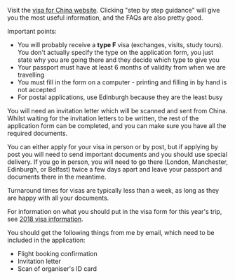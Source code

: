 Visit the [visa for China website](https://www.visaforchina.org/). Clicking "step by step guidance" will give you the most useful information, and the FAQs are also pretty good.

Important points:
* You will probably receive a **type F** visa (exchanges, visits, study tours). You don't actually specify the type on the application form, you just state why you are going there and they decide which type to give you
* Your passport must have at least 6 months of validity from when we are travelling
* You must fill in the form on a computer - printing and filling in by hand is not accepted
* For postal applications, use Edinburgh because they are the least busy

You will need an invitation letter which will be scanned and sent from China. Whilst waiting for the invitation letters to be written, the rest of the application form can be completed, and you can make sure you have all the required documents.

You can either apply for your visa in person or by post, but if applying by post you will need to send important documents and you should use special delivery. If you go in person, you will need to go there (London, Manchester, Edinburgh, or Belfast) twice a few days apart and leave your passport and documents there in the meantime.

Turnaround times for visas are typically less than a week, as long as they are happy with all your documents.

For information on what you should put in the visa form for this year's trip, see [2018 visa information]({{site.baseurl}}/pages/2018.html#visa).

You should get the following things from me by email, which need to be included in the application:

* Flight booking confirmation
* Invitation letter
* Scan of organiser's ID card
